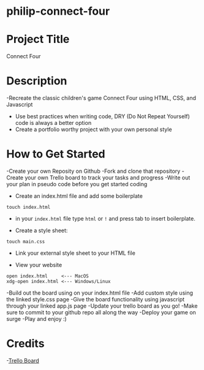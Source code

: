 # philip-connect-four

# Project Title

Connect Four

# Description

-Recreate the classic children's game Connect Four using HTML, CSS, and Javascript

- Use best practices when writing code, DRY (Do Not Repeat Yourself) code is always a better option
- Create a portfolio worthy project with your own personal style

# How to Get Started

-Create your own Reposity on Github
-Fork and clone that repository
-Create your own Trello board to track your tasks and progress
-Write out your plan in pseudo code before you get started coding

- Create an index.html file and add some boilerplate

```
touch index.html
```

- in your `index.html` file type `html` or `!` and press tab to insert boilerplate.

- Create a style sheet:

```
touch main.css
```

- Link your external style sheet to your HTML file

- View your website

```
open index.html     <--- MacOS
xdg-open index.html <--- Windows/Linux
```

-Build out the board using on your index.html file
-Add custom style using the linked style.css page
-Give the board functionality using javascript through your linked app.js page
-Update your trello board as you go!
-Make sure to commit to your github repo all along the way
-Deploy your game on surge
-Play and enjoy :)

# Credits

-[Trello Board](https://trello.com/invite/b/SbmYsS8z/0584caed25458c8565eeaeb48ab0b909/connect-four)
